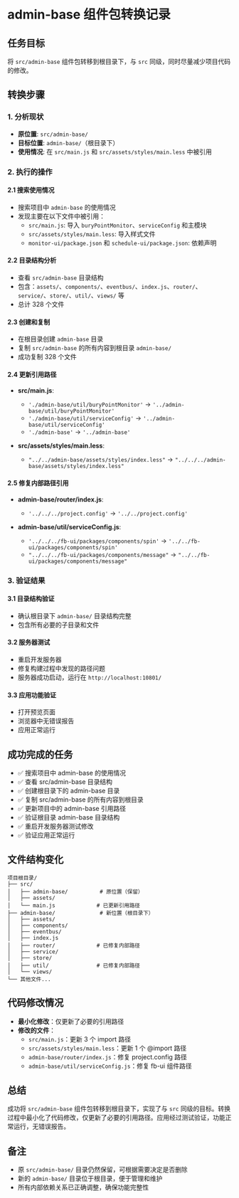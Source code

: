 # admin-base 组件包转换记录

## 任务目标
将 `src/admin-base` 组件包转移到根目录下，与 `src` 同级，同时尽量减少项目代码的修改。

## 转换步骤

### 1. 分析现状
- **原位置**: `src/admin-base/`
- **目标位置**: `admin-base/`（根目录下）
- **使用情况**: 在 `src/main.js` 和 `src/assets/styles/main.less` 中被引用

### 2. 执行的操作

#### 2.1 搜索使用情况
- 搜索项目中 `admin-base` 的使用情况
- 发现主要在以下文件中被引用：
  - `src/main.js`: 导入 `buryPointMonitor`、`serviceConfig` 和主模块
  - `src/assets/styles/main.less`: 导入样式文件
  - `monitor-ui/package.json` 和 `schedule-ui/package.json`: 依赖声明

#### 2.2 目录结构分析
- 查看 `src/admin-base` 目录结构
- 包含：`assets/`、`components/`、`eventbus/`、`index.js`、`router/`、`service/`、`store/`、`util/`、`views/` 等
- 总计 328 个文件

#### 2.3 创建和复制
- 在根目录创建 `admin-base` 目录
- 复制 `src/admin-base` 的所有内容到根目录 `admin-base/`
- 成功复制 328 个文件

#### 2.4 更新引用路径
- **src/main.js**:
  - `'./admin-base/util/buryPointMonitor'` → `'../admin-base/util/buryPointMonitor'`
  - `'./admin-base/util/serviceConfig'` → `'../admin-base/util/serviceConfig'`
  - `'./admin-base'` → `'../admin-base'`

- **src/assets/styles/main.less**:
  - `"../../admin-base/assets/styles/index.less"` → `"../../../admin-base/assets/styles/index.less"`

#### 2.5 修复内部路径引用
- **admin-base/router/index.js**:
  - `'../../../project.config'` → `'../../project.config'`

- **admin-base/util/serviceConfig.js**:
  - `'../../../fb-ui/packages/components/spin'` → `'../../fb-ui/packages/components/spin'`
  - `"../../../fb-ui/packages/components/message"` → `"../../fb-ui/packages/components/message"`

### 3. 验证结果

#### 3.1 目录结构验证
- 确认根目录下 `admin-base/` 目录结构完整
- 包含所有必要的子目录和文件

#### 3.2 服务器测试
- 重启开发服务器
- 修复构建过程中发现的路径问题
- 服务器成功启动，运行在 `http://localhost:10801/`

#### 3.3 应用功能验证
- 打开预览页面
- 浏览器中无错误报告
- 应用正常运行

## 成功完成的任务
- ✅ 搜索项目中 admin-base 的使用情况
- ✅ 查看 src/admin-base 目录结构
- ✅ 创建根目录下的 admin-base 目录
- ✅ 复制 src/admin-base 的所有内容到根目录
- ✅ 更新项目中的 admin-base 引用路径
- ✅ 验证根目录 admin-base 目录结构
- ✅ 重启开发服务器测试修改
- ✅ 验证应用正常运行

## 文件结构变化
```
项目根目录/
├── src/
│   ├── admin-base/          # 原位置（保留）
│   ├── assets/
│   └── main.js             # 已更新引用路径
├── admin-base/              # 新位置（根目录下）
│   ├── assets/
│   ├── components/
│   ├── eventbus/
│   ├── index.js
│   ├── router/             # 已修复内部路径
│   ├── service/
│   ├── store/
│   ├── util/               # 已修复内部路径
│   └── views/
└── 其他文件...
```

## 代码修改情况
- **最小化修改**：仅更新了必要的引用路径
- **修改的文件**：
  - `src/main.js`：更新 3 个 import 路径
  - `src/assets/styles/main.less`：更新 1 个 @import 路径
  - `admin-base/router/index.js`：修复 project.config 路径
  - `admin-base/util/serviceConfig.js`：修复 fb-ui 组件路径

## 总结
成功将 `src/admin-base` 组件包转移到根目录下，实现了与 `src` 同级的目标。转换过程中最小化了代码修改，仅更新了必要的引用路径。应用经过测试验证，功能正常运行，无错误报告。

## 备注
- 原 `src/admin-base/` 目录仍然保留，可根据需要决定是否删除
- 新的 `admin-base/` 目录位于根目录，便于管理和维护
- 所有内部依赖关系已正确调整，确保功能完整性